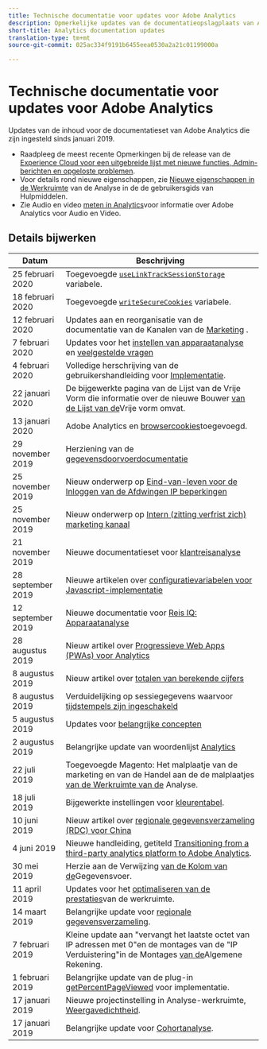 ```yaml
---
title: Technische documentatie voor updates voor Adobe Analytics
description: Opmerkelijke updates van de documentatieopslagplaats van Adobe Analytics.
short-title: Analytics documentation updates
translation-type: tm+mt
source-git-commit: 025ac334f9191b6455eea0530a2a21c01199000a

---
```



# Technische documentatie voor updates voor Adobe Analytics

Updates van de inhoud voor de documentatieset van Adobe Analytics die zijn ingesteld sinds januari 2019.

* Raadpleeg de meest recente Opmerkingen bij de release van de [Experience Cloud voor een uitgebreide lijst met nieuwe functies, Admin-berichten en opgeloste problemen](https://docs.adobe.com/content/help/en/release-notes/experience-cloud/current.html).
* Voor details rond nieuwe eigenschappen, zie [Nieuwe eigenschappen in de Werkruimte](/help/analyze/analysis-workspace/new-features-in-analysis-workspace.md) van de Analyse in de de gebruikersgids van Hulpmiddelen.
* Zie Audio en video [meten in Analytics](https://docs.adobe.com/content/help/en/media-analytics/using/media-overview.html)voor informatie over Adobe Analytics voor Audio en Video.

## Details bijwerken

| Datum | Beschrijving |
|---|---|
| 25 februari 2020 | Toegevoegde [`useLinkTrackSessionStorage`](/help/implement/vars/config-vars/uselinktracksessionstorage.md) variabele. |
| 18 februari 2020 | Toegevoegde [`writeSecureCookies`](/help/implement/vars/config-vars/writesecurecookies.md) variabele. |
| 12 februari 2020 | Updates aan en reorganisatie van de documentatie van de Kanalen van de [Marketing](https://docs.adobe.com/content/help/en/analytics/components/marketing-channels/mc-get-started/c-getting-started-mchannel.html) . |
| 7 februari 2020 | Updates voor het [instellen van apparaatanalyse](../components/cda/cda-setup.md) en [veelgestelde vragen](../components/cda/cda-faq.md) |
| 4 februari 2020 | Volledige herschrijving van de gebruikershandleiding voor [Implementatie](../implement/home.md). |
| 22 januari 2020 | De bijgewerkte pagina van de Lijst van de Vrije Vorm die informatie over de nieuwe Bouwer [van de Lijst van de](/help/analyze/analysis-workspace/visualizations/freeform-table.md)Vrije vorm omvat. |
| 13 januari 2020 | Adobe Analytics en [browsercookies](../technotes/cookies.md)toegevoegd. |
| 29 november 2019 | Herziening van de [gegevensdoorvoerdocumentatie](/help/export/analytics-data-feed/data-feed-overview.md) |
| 25 november 2019 | Nieuw onderwerp op [Eind-van-leven voor de Inloggen van de Afdwingen IP beperkingen](https://docs.adobe.com/content/help/en/analytics/admin/company-settings/login-restrictions-eol.html) |
| 25 november 2019 | Nieuw onderwerp op [Intern (zitting verfrist zich) marketing kanaal](https://docs.adobe.com/content/help/en/analytics/components/marketing-channels/session-refresh.html) |
| 21 november 2019 | Nieuwe documentatieset voor [klantreisanalyse](https://docs.adobe.com/content/help/en/analytics-platform/using/cja-landing.html) |
| 28 september 2019 | Nieuwe artikelen over [configuratievariabelen voor Javascript-implementatie](https://docs.adobe.com/content/help/en/analytics/implementation/javascript-implementation/variables-analytics-reporting/configuration-variables.html) |
| 12 september 2019 | Nieuwe documentatie voor [Reis IQ: Apparaatanalyse](https://docs.adobe.com/content/help/en/analytics/components/cda/cda-home.html) |
| 28 augustus 2019 | Nieuw artikel over [Progressieve Web Apps (PWAs) voor Analytics](https://docs.adobe.com/content/help/en/analytics/analyze/pwa/pwa.html) |
| 8 augustus 2019 | Nieuw artikel over [totalen van berekende cijfers](/help/components/c-calcmetrics/cm-totals.md) |
| 8 augustus 2019 | Verduidelijking op sessiegegevens waarvoor [tijdstempels zijn ingeschakeld](/help/admin/admin/timestamp-optional.md) |
| 5 augustus 2019 | Updates voor [belangrijke concepten](/help/analyze/reports-analytics/key-concepts.md) |
| 2 augustus 2019 | Belangrijke update van woordenlijst [Analytics](/help/technotes/terms.md) |
| 22 juli 2019 | Toegevoegde Magento: Het malplaatje van de marketing en van de Handel aan de de malplaatjes [van de Werkruimte van de](/help/analyze/analysis-workspace/build-workspace-project/starter-projects.md) Analyse. |
| 18 juli 2019 | Bijgewerkte instellingen voor [kleurentabel](/help/analyze/analysis-workspace/visualizations/cohort-table/t-cohort.md). |
| 10 juni 2019 | Nieuw artikel over [regionale gegevensverzameling (RDC) voor China](https://docs.adobe.com/content/help/en/analytics/technotes/rdc/rdc-china.html) |
| 4 juni 2019 | Nieuwe handleiding, getiteld [Transitioning from a third-party analytics platform to Adobe Analytics](/help/technotes/ga-to-aa/home.md). |
| 30 mei 2019 | Herzie aan de Verwijzing [van de Kolom van de](/help/export/analytics-data-feed/c-df-contents/datafeeds-reference.md)Gegevensvoer. |
| 11 april 2019 | Updates voor het [optimaliseren van de prestaties](/help/analyze/analysis-workspace/workspace-faq/optimizing-performance.md)van de werkruimte. |
| 14 maart 2019 | Belangrijke update voor [regionale gegevensverzameling](/help/technotes/rdc/regional-data-collection.md). |
| 7 februari 2019 | Kleine update aan &quot;vervangt het laatste octet van IP adressen met 0&quot;en de montages van de &quot;IP Verduistering&quot;in de Montages [van de](/help/admin/admin/general-acct-settings-admin.md)Algemene Rekening. |
| 1 februari 2019 | Belangrijke update van de plug-in [getPercentPageViewed](../implement/vars/plugins/getpercentpageviewed.md) voor implementatie. |
| 17 januari 2019 | Nieuwe projectinstelling in Analyse-werkruimte, [Weergavedichtheid](/help/analyze/analysis-workspace/build-workspace-project/view-density.md). |
| 17 januari 2019 | Belangrijke update voor [Cohortanalyse](/help/analyze/analysis-workspace/visualizations/cohort-table/cohort-analysis.md). |
